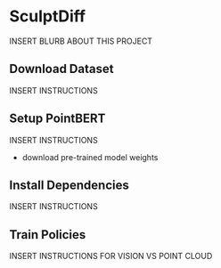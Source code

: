 # SculptDiff
INSERT BLURB ABOUT THIS PROJECT

## Download Dataset
INSERT INSTRUCTIONS

## Setup PointBERT
INSERT INSTRUCTIONS
- download pre-trained model weights
 
## Install Dependencies
INSERT INSTRUCTIONS

## Train Policies
INSERT INSTRUCTIONS FOR VISION VS POINT CLOUD